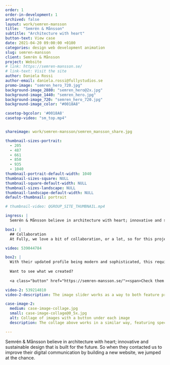 ```yaml
---
order: 1
order-in-development: 1
archived: false
layout: work/semren-mansson
title:  "Semrén & Månsson"
subtitle: "Architecture with heart"
button-text: View case
date: 2021-04-20 09:00:00 +0100
categories: design web development animation
slug: semren-mansson
client: Semrén & Månsson
project: Website
# link: https://semren-mansson.se/
# link-text: Visit the site
author: Daniela Rossi
author-email: daniela.rossi@fullystudios.se
promo-image: "semren_hero_720.jpg"
background-image_2880: "semren_hero@2x.jpg"
background-image_1440: "semren_hero.jpg"
background-image_720: "semren_hero_720.jpg"
background-image_color: "#0018A8"

casetop-bgcolor: '#0018A8'
casetop-video: "sm_top.mp4"


shareimage: work/semren-mansson/semren_mansson_share.jpg

thumbnail-sizes-portrait: 
  - 205
  - 487
  - 661
  - 850
  - 935
  - 1040
thumbnail-portrait-default-width: 1040
thumbnail-sizes-square: NULL
thumbnail-square-default-width: NULL
thumbnail-sizes-landscape: NULL
thumbnail-landscape-default-width: NULL
default-thumbnail: portrait

# thumbnail-video: QGROUP_SITE_THUMBNAIL.mp4

ingress: |
  Semrén & Månsson believe in architecture with heart; innovative and sustainable design that is built for the future. So when they contacted us to improve their digital communication by building a new website, we jumped at the chance.

box1: |
  ## Collaboration
  At Fully, we love a bit of collaboration, or a lot, so for this project we kept it agile – plenty of fun and insightful discussions guided us towards what and how we would communicate S+M to the world. With their new graphic profile in hand, we got to work.

video: 539044784

box2: |
  With their updated profile being modern and sophisticated, this required a front-end experience to match - seamless transitions and effortless interaction.
  
  Want to see what we created?
  
  <a class="button" href="https://semren-mansson.se/"><span>Check them out!</span></a>

video-2: 539214810
video-2-description: The image slider works as a way to both feature projects and navigate through the site.

case-image-2:
  medium: case-image-collage.jpg
  small: case-image-collage@0_5x.jpg
  alt: Collage of images with a button under each image
  description: The collage above works in a similar way, featuring specific content and is easily adapted to include more or fewer images in the collage.

---
```


Semrén & Månsson believe in architecture with heart; innovative and sustainable design that is built for the future. So when they contacted us to improve their digital communication by building a new website, we jumped at the chance.
